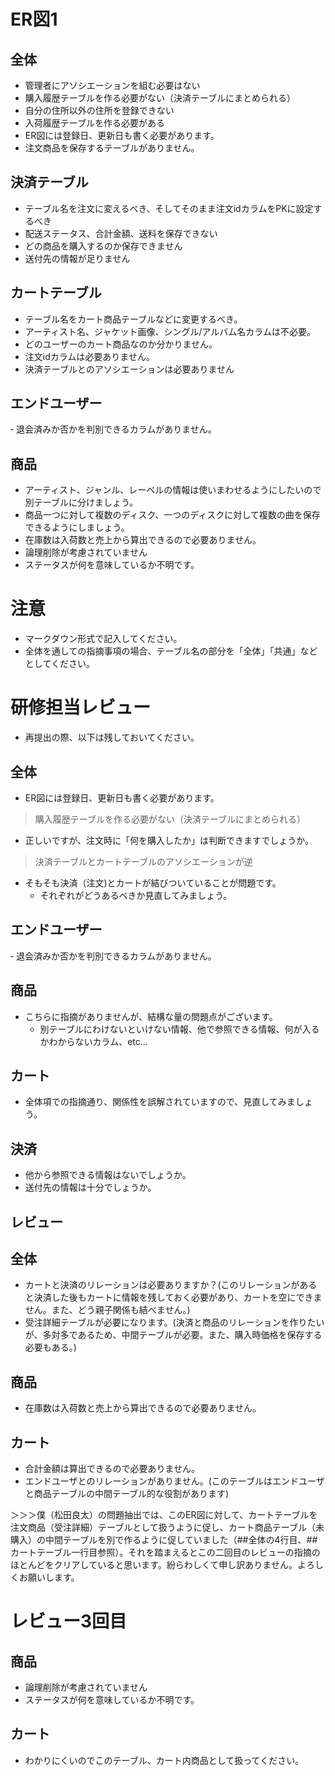 # ER図1
## 全体
- 管理者にアソシエーションを組む必要はない
- 購入履歴テーブルを作る必要がない（決済テーブルにまとめられる）
- 自分の住所以外の住所を登録できない
- 入荷履歴テーブルを作る必要がある
- ER図には登録日、更新日も書く必要があります。
- 注文商品を保存するテーブルがありません。

## 決済テーブル
- テーブル名を注文に変えるべき、そしてそのまま注文idカラムをPKに設定するべき
- 配送ステータス、合計金額、送料を保存できない
- どの商品を購入するのか保存できません
- 送付先の情報が足りません

## カートテーブル
- テーブル名をカート商品テーブルなどに変更するべき。
- アーティスト名、ジャケット画像、シングル/アルバム名カラムは不必要。
- どのユーザーのカート商品なのか分かりません。
- 注文idカラムは必要ありません。
- 決済テーブルとのアソシエーションは必要ありません

## エンドユーザー
‐ 退会済みか否かを判別できるカラムがありません。

## 商品
- アーティスト、ジャンル、レーベルの情報は使いまわせるようにしたいので別テーブルに分けましょう。
- 商品一つに対して複数のディスク、一つのディスクに対して複数の曲を保存できるようにしましょう。
- 在庫数は入荷数と売上から算出できるので必要ありません。
- 論理削除が考慮されていません
- ステータスが何を意味しているか不明です。












# 注意
* マークダウン形式で記入してください。
* 全体を通しての指摘事項の場合、テーブル名の部分を「全体」「共通」などとしてください。

# 研修担当レビュー
- 再提出の際、以下は残しておいてください。

## 全体
- ER図には登録日、更新日も書く必要があります。
> 購入履歴テーブルを作る必要がない（決済テーブルにまとめられる）
- 正しいですが、注文時に「何を購入したか」は判断できますでしょうか。
> 決済テーブルとカートテーブルのアソシエーションが逆
- そもそも決済（注文)とカートが結びついていることが問題です。
  - それぞれがどうあるべきか見直してみましょう。

## エンドユーザー
‐ 退会済みか否かを判別できるカラムがありません。

## 商品
- こちらに指摘がありませんが、結構な量の問題点がございます。
  - 別テーブルにわけないといけない情報、他で参照できる情報、何が入るかわからないカラム、etc...

## カート
- 全体項での指摘通り、関係性を誤解されていますので、見直してみましょう。

## 決済
- 他から参照できる情報はないでしょうか。
- 送付先の情報は十分でしょうか。

## レビュー
## 全体
- カートと決済のリレーションは必要ありますか？(このリレーションがあると決済した後もカートに情報を残しておく必要があり、カートを空にできません。また、どう親子関係も結べません。)
- 受注詳細テーブルが必要になります。(決済と商品のリレーションを作りたいが、多対多であるため、中間テーブルが必要。また、購入時価格を保存する必要もある。)

## 商品
- 在庫数は入荷数と売上から算出できるので必要ありません。

## カート
- 合計金額は算出できるので必要ありません。
- エンドユーザとのリレーションがありません。(このテーブルはエンドユーザと商品テーブルの中間テーブル的な役割があります)
















＞＞＞僕（松田良太）の問題抽出では、このER図に対して、カートテーブルを注文商品（受注詳細）テーブルとして扱うように促し、カート商品テーブル（未購入）の中間テーブルを別で作るように促していました（##全体の4行目、##カートテーブル一行目参照）。それを踏まえるとこの二回目のレビューの指摘のほとんどをクリアしていると思います。紛らわしくて申し訳ありません。よろしくお願いします。


# レビュー3回目
## 商品
- 論理削除が考慮されていません
- ステータスが何を意味しているか不明です。

## カート
- わかりにくいのでこのテーブル、カート内商品として扱ってください。

